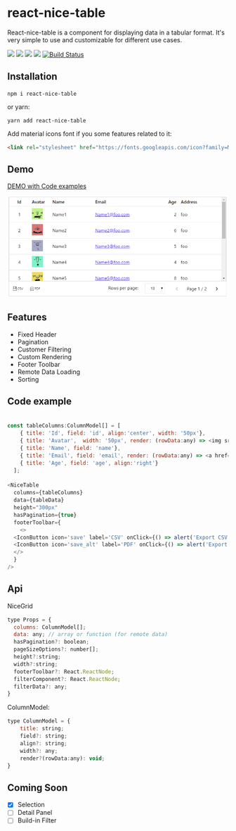 # react-nice-table
React-nice-table is a component for displaying data in a tabular format. It's very simple to use and customizable for different use cases.

<a href="https://npm.im/react-nice-table"><img src="https://badgen.net/npm/license/react-nice-table"></a>
<a href="https://npm.im/react-nice-table"><img src="https://badgen.net/npm/v/react-nice-table"></a>
<a href="https://npm.im/react-nice-table"><img src="https://badgen.net/npm/dm/react-nice-table"></a>
<a href="https://bundlephobia.com/result?p=react-nice-table"><img src="https://badgen.net/bundlephobia/minzip/react-nice-table"></a>
[![Build Status](https://travis-ci.org/phamtung1/react-nice-table.svg?branch=master)](https://travis-ci.org/phamtung1/react-nice-table)

## Installation

```
npm i react-nice-table
```
or yarn:
```
yarn add react-nice-table
```
Add material icons font if you some features related to it:

```html
<link rel="stylesheet" href="https://fonts.googleapis.com/icon?family=Material+Icons" />
```

## Demo

[DEMO with Code examples](https://phamtung1.github.io/react-nice-table/storybook-static/)

![alt text](https://raw.githubusercontent.com/phamtung1/react-nice-table/master/screenshots/table1.png)

## Features
* Fixed Header
* Pagination
* Customer Filtering
* Custom Rendering
* Footer Toolbar
* Remote Data Loading 
* Sorting
## Code example
```js

const tableColumns:ColumnModel[] = [
    { title: 'Id', field: 'id', align:'center', width: '50px'},
    { title: 'Avatar',  width: '50px', render: (rowData:any) => <img src={`https://api.adorable.io/avatars/36/${rowData.id}.png`}/>},
    { title: 'Name', field: 'name'},
    { title: 'Email', field: 'email', render: (rowData:any) => <a href={`mailto:${rowData.email}`}>{rowData.email}</a> },
    { title: 'Age', field: 'age', align:'right'}
  ];

<NiceTable 
  columns={tableColumns} 
  data={tableData} 
  height="300px"
  hasPagination={true}
  footerToolbar={
    <>
  <IconButton icon='save' label='CSV' onClick={() => alert('Export CSV')}/>
  <IconButton icon='save_alt' label='PDF' onClick={() => alert('Export PDF')}/>
  </>
  }
/>
```
## Api

NiceGrid
```js
type Props = {
  columns: ColumnModel[];
  data: any; // array or function (for remote data)
  hasPagination?: boolean;
  pageSizeOptions?: number[];
  height?:string;
  width?:string;
  footerToolbar?: React.ReactNode;
  filterComponent?: React.ReactNode;
  filterData?: any;
}
```

ColumnModel:
```js
type ColumnModel = {
    title: string;
    field?: string;
    align?: string;
    width?: any;
    render?(rowData:any): void;
}
```

## Coming Soon
- [x] Selection
- [ ] Detail Panel
- [ ] Build-in Filter